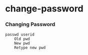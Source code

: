 # change-password


### Changing Password
```
passwd userid
    Old pwd
    New pwd
    Retype new pwd
```